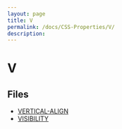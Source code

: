 ```yaml
---
layout: page
title: V
permalink: /docs/CSS-Properties/V/
description: 
---
```


# V



## Files
* [VERTICAL-ALIGN](/compare.html2pdf.tools/docs/CSS-Properties/V/vertical-align.html)
* [VISIBILITY](/compare.html2pdf.tools/docs/CSS-Properties/V/visibility.html)

